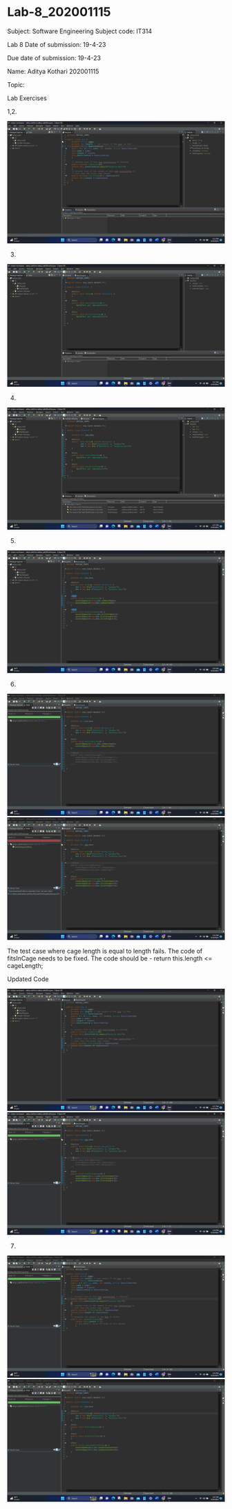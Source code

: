 # Lab-8_202001115



Subject: Software Engineering
Subject code: IT314



Lab 8
Date of submission: 19-4-23

Due date of submission: 19-4-23


Name: Aditya Kothari 202001115


Topic: 


Lab Exercises

1,2. 

<img src="img1.png">


3.

<img src="img2.png">


4.

<img src="img3.png">


5.

<img src="img4.png">


6.

<img src="img5.png">

<img src="img6.png">


The test case where cage length is equal to length fails. The code of fitsInCage needs to be fixed. The code should be - 
return this.length <= cageLength;


Updated Code

<img src="img7.png">

<img src="img8.png">


7.

<img src="img9.png">

<img src="imgg.png">
